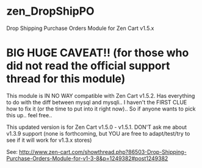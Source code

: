 zen_DropShipPO
==============

Drop Shipping Purchase Orders Module for Zen Cart v1.5.x

BIG HUGE CAVEAT!! (for those who did not read the official support thread for this module)
=================
This module is IN NO WAY compatible with Zen Cart v1.5.2. Has everything to do with the diff between mysql and mysqli.. I haven't the FIRST CLUE how to fix it (or the time to put into it right now).. So if anyone wants to pick this up.. feel free.. 

This updated version is for Zen Cart v1.5.0 - v1.5.1. DON'T ask me about v1.3.9 support (none is forthcoming, but YOU are free to adapt/test/try to see if it will work for v1.3.x stores)

See: http://www.zen-cart.com/showthread.php?86503-Drop-Shipping-Purchase-Orders-Module-for-v1-3-8&p=1249382#post1249382

